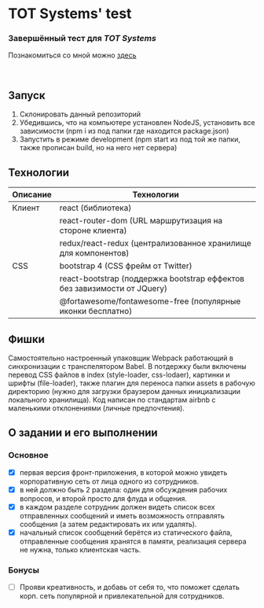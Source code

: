 # TOT Systems' test
### Завершённый тест для _TOT Systems_ ###

Познакомиться со мной можно [здесь](http://arthur-grigoryan.ga)

<br />

## Запуск ##

1. Склонировать данный репозиторий
1. Убедившись, что на компьютере установлен NodeJS, установить все зависимости (npm i из под папки где находится package.json)
1. Запустить в режиме development (npm start из под той же папки, также прописан build, но на него нет сервера)

## Технологии ##

Описание | Технологии
-------- | ----------
Клиент   | react (библиотека)
|| react-router-dom (URL маршрутизация на стороне клиента)
|| redux/react-redux (централизованное хранилище для компонентов)
СSS      | bootstrap 4 (CSS фрейм от Twitter)
|| react-bootstrap (поддержка bootstrap еффектов без завизимости от JQuery)
|| @fortawesome/fontawesome-free (популярные иконки бесплатно)

## Фишки ##

Самостоятельно настроенный упаковщик Webpack работающий в синхронизации с транспелятором Babel. В потдержку были включены перевод CSS файлов в index (style-loader, css-lodaer), картинки и шрифты (file-loader), также плагин для переноса папки assets в рабочую директорию (нужно для загрузки браузером данных инициализации локального хранилища). Код написан по стандартам airbnb с маленькими отклонениями (личные предпочтения).

## О задании и его выполнении ##

### Основное ###
- [x] первая версия фронт-приложения, в которой можно увидеть корпоративную сеть от лица одного из сотрудников.
- [x] в ней должно быть 2 раздела: один для обсуждения рабочих вопросов, и второй просто для флуда и общения.
- [x] в каждом разделе сотрудник должен видеть список всех отправленных сообщений и иметь возможность отправлять сообщения (а затем редактировать их или удалять).
- [x] начальный список сообщений берётся из статического файла, отправленные сообщения хранятся в памяти, реализация сервера не нужна, только клиентская часть.

### Бонусы ###
- [ ] Прояви креативность, и добавь от себя то, что поможет сделать корп. сеть популярной и привлекательной для сотрудников.
